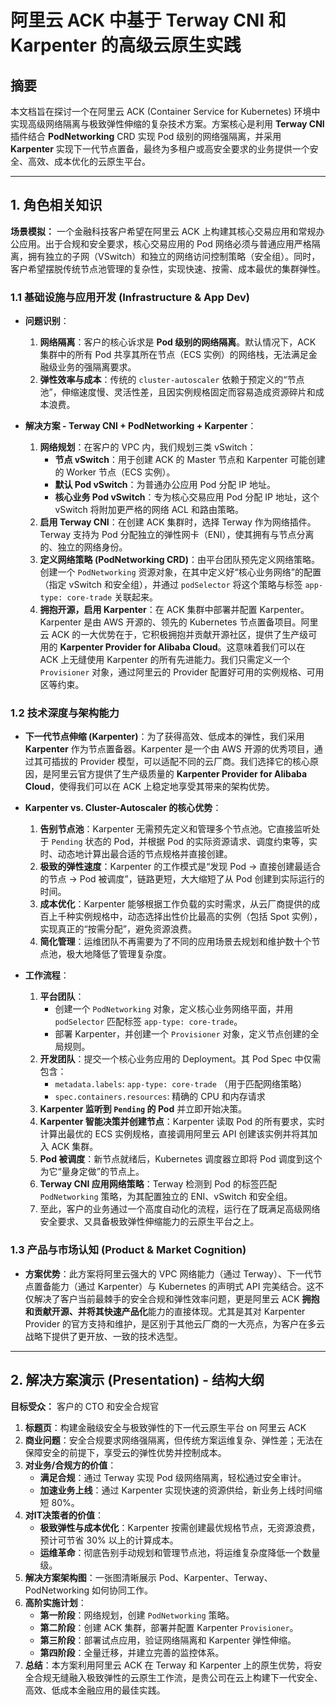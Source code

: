 # 阿里云 ACK 中基于 Terway CNI 和 Karpenter 的高级云原生实践

## 摘要

本文档旨在探讨一个在阿里云 ACK (Container Service for Kubernetes) 环境中实现高级网络隔离与极致弹性伸缩的复杂技术方案。方案核心是利用 **Terway CNI** 插件结合 **PodNetworking** CRD 实现 Pod 级别的网络强隔离，并采用 **Karpenter** 实现下一代节点置备，最终为多租户或高安全要求的业务提供一个安全、高效、成本优化的云原生平台。

---

## 1. 角色相关知识

**场景模拟：** 一个金融科技客户希望在阿里云 ACK 上构建其核心交易应用和常规办公应用。出于合规和安全要求，核心交易应用的 Pod 网络必须与普通应用严格隔离，拥有独立的子网（VSwitch）和独立的网络访问控制策略（安全组）。同时，客户希望摆脱传统节点池管理的复杂性，实现快速、按需、成本最优的集群弹性。

### 1.1 基础设施与应用开发 (Infrastructure & App Dev)

*   **问题识别**：
    1.  **网络隔离**：客户的核心诉求是 **Pod 级别的网络隔离**。默认情况下，ACK 集群中的所有 Pod 共享其所在节点（ECS 实例）的网络栈，无法满足金融级业务的强隔离要求。
    2.  **弹性效率与成本**：传统的 `cluster-autoscaler` 依赖于预定义的“节点池”，伸缩速度慢、灵活性差，且因实例规格固定而容易造成资源碎片和成本浪费。

*   **解决方案 - Terway CNI + PodNetworking + Karpenter**：
    1.  **网络规划**：在客户的 VPC 内，我们规划三类 vSwitch：
        *   **节点 vSwitch**：用于创建 ACK 的 Master 节点和 Karpenter 可能创建的 Worker 节点（ECS 实例）。
        *   **默认 Pod vSwitch**：为普通办公应用 Pod 分配 IP 地址。
        *   **核心业务 Pod vSwitch**：专为核心交易应用 Pod 分配 IP 地址，这个 vSwitch 将附加更严格的网络 ACL 和路由策略。
    2.  **启用 Terway CNI**：在创建 ACK 集群时，选择 Terway 作为网络插件。Terway 支持为 Pod 分配独立的弹性网卡（ENI），使其拥有与节点分离的、独立的网络身份。
    3.  **定义网络策略 (PodNetworking CRD)**：由平台团队预先定义网络策略。创建一个 `PodNetworking` 资源对象，在其中定义好“核心业务网络”的配置（指定 vSwitch 和安全组），并通过 `podSelector` 将这个策略与标签 `app-type: core-trade` 关联起来。
    4.  **拥抱开源，启用 Karpenter**：在 ACK 集群中部署并配置 Karpenter。Karpenter 是由 AWS 开源的、领先的 Kubernetes 节点置备项目。阿里云 ACK 的一大优势在于，它积极拥抱并贡献开源社区，提供了生产级可用的 **Karpenter Provider for Alibaba Cloud**。这意味着我们可以在 ACK 上无缝使用 Karpenter 的所有先进能力。我们只需定义一个 `Provisioner` 对象，通过阿里云的 Provider 配置好可用的实例规格、可用区等约束。

### 1.2 技术深度与架构能力 

*   **下一代节点伸缩 (Karpenter)**：为了获得高效、低成本的弹性，我们采用 **Karpenter** 作为节点置备器。Karpenter 是一个由 AWS 开源的优秀项目，通过其可插拔的 Provider 模型，可以适配不同的云厂商。我们选择它的核心原因，是阿里云官方提供了生产级质量的 **Karpenter Provider for Alibaba Cloud**，使得我们可以在 ACK 上稳定地享受其带来的架构优势。

*   **Karpenter vs. Cluster-Autoscaler 的核心优势**：
    1.  **告别节点池**：Karpenter 无需预先定义和管理多个节点池。它直接监听处于 `Pending` 状态的 Pod，并根据 Pod 的实际资源请求、调度约束等，实时、动态地计算出最合适的节点规格并直接创建。
    2.  **极致的弹性速度**：Karpenter 的工作模式是“发现 Pod -> 直接创建最适合的节点 -> Pod 被调度”，链路更短，大大缩短了从 Pod 创建到实际运行的时间。
    3.  **成本优化**：Karpenter 能够根据工作负载的实时需求，从云厂商提供的成百上千种实例规格中，动态选择出性价比最高的实例（包括 Spot 实例），实现真正的“按需分配”，避免资源浪费。
    4.  **简化管理**：运维团队不再需要为了不同的应用场景去规划和维护数十个节点池，极大地降低了管理复杂度。

*   **工作流程**：
    1.  **平台团队**：
        *   创建一个 `PodNetworking` 对象，定义核心业务网络平面，并用 `podSelector` 匹配标签 `app-type: core-trade`。
        *   部署 Karpenter，并创建一个 `Provisioner` 对象，定义节点创建的全局规则。
    2.  **开发团队**：提交一个核心业务应用的 Deployment。其 Pod Spec 中仅需包含：
        *   `metadata.labels`: `app-type: core-trade` （用于匹配网络策略）
        *   `spec.containers.resources`: 精确的 CPU 和内存请求
    3.  **Karpenter 监听到 `Pending` 的 Pod** 并立即开始决策。
    4.  **Karpenter 智能决策并创建节点**：Karpenter 读取 Pod 的所有要求，实时计算出最优的 ECS 实例规格，直接调用阿里云 API 创建该实例并将其加入 ACK 集群。
    5.  **Pod 被调度**：新节点就绪后，Kubernetes 调度器立即将 Pod 调度到这个为它“量身定做”的节点上。
    6.  **Terway CNI 应用网络策略**：Terway 检测到 Pod 的标签匹配 `PodNetworking` 策略，为其配置独立的 ENI、vSwitch 和安全组。
    7.  至此，客户的业务通过一个高度自动化的流程，运行在了既满足高级网络安全要求、又具备极致弹性伸缩能力的云原生平台之上。

### 1.3 产品与市场认知 (Product & Market Cognition)

*   **方案优势**：此方案将阿里云强大的 VPC 网络能力（通过 Terway）、下一代节点置备能力（通过 Karpenter）与 Kubernetes 的声明式 API 完美结合。这不仅解决了客户当前最棘手的安全合规和弹性效率问题，更是阿里云 ACK **拥抱和贡献开源、并将其快速产品化**能力的直接体现。尤其是其对 Karpenter Provider 的官方支持和维护，是区别于其他云厂商的一大亮点，为客户在多云战略下提供了更开放、一致的技术选型。

---

## 2. 解决方案演示 (Presentation) - 结构大纲

**目标受众：** 客户的 CTO 和安全合规官

1.  **标题页**：构建金融级安全与极致弹性的下一代云原生平台 on 阿里云 ACK
2.  **商业问题**：安全合规要求网络强隔离，但传统方案运维复杂、弹性差；无法在保障安全的前提下，享受云的弹性优势并控制成本。
3.  **对业务/合规方的价值**：
    *   **满足合规**：通过 Terway 实现 Pod 级网络隔离，轻松通过安全审计。
    *   **加速业务上线**：通过 Karpenter 实现快速的资源供给，新业务上线时间缩短 80%。
4.  **对IT决策者的价值**：
    *   **极致弹性与成本优化**：Karpenter 按需创建最优规格节点，无资源浪费，预计可节省 30% 以上的计算成本。
    *   **运维革命**：彻底告别手动规划和管理节点池，将运维复杂度降低一个数量级。
5.  **解决方案架构图**：一张图清晰展示 Pod、Karpenter、Terway、PodNetworking 如何协同工作。
6.  **高阶实施计划**：
    *   **第一阶段**：网络规划，创建 `PodNetworking` 策略。
    *   **第二阶段**：创建 ACK 集群，部署并配置 Karpenter `Provisioner`。
    *   **第三阶段**：部署试点应用，验证网络隔离和 Karpenter 弹性伸缩。
    *   **第四阶段**：全量迁移，并建立完善的监控体系。
7.  **总结**：本方案利用阿里云 ACK 在 Terway 和 Karpenter 上的原生优势，将安全合规无缝融入极致弹性的云原生工作流，是贵公司在云上构建下一代安全、高效、低成本金融应用的最佳实践。